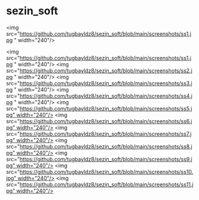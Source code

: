 # sezin_soft



<img src="https://github.com/tugbayldz8/sezin_soft/blob/main/screenshots/ss1.jpg
" width="240"/>

<img src="https://github.com/tugbayldz8/sezin_soft/blob/main/screenshots/ss1.jpg
  " width="240"/>
<img src="https://github.com/tugbayldz8/sezin_soft/blob/main/screenshots/ss2.jpg
  " width="240"/>
<img src="https://github.com/tugbayldz8/sezin_soft/blob/main/screenshots/ss3.jpg
  " width="240"/>
<img src="https://github.com/tugbayldz8/sezin_soft/blob/main/screenshots/ss4.jpg
  " width="240"/>
<img src="https://github.com/tugbayldz8/sezin_soft/blob/main/screenshots/ss5.jpg" width="240"/>
<img src="https://github.com/tugbayldz8/sezin_soft/blob/main/screenshots/ss6.jpg" width="240"/>
<img src="https://github.com/tugbayldz8/sezin_soft/blob/main/screenshots/ss7.jpg" width="240"/>
<img src="https://github.com/tugbayldz8/sezin_soft/blob/main/screenshots/ss8.jpg" width="240"/>
<img src="https://github.com/tugbayldz8/sezin_soft/blob/main/screenshots/ss9.jpg" width="240"/>
<img src="https://github.com/tugbayldz8/sezin_soft/blob/main/screenshots/ss10.jpg" width="240"/>
<img src="https://github.com/tugbayldz8/sezin_soft/blob/main/screenshots/ss11.jpg" width="240"/>


